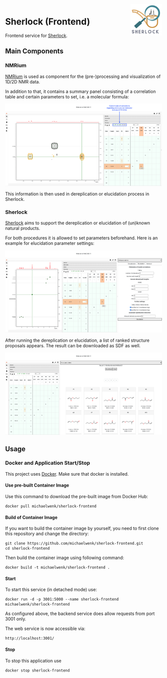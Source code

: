 <img width="100" alt="sherlock-logo" src="public/Sherlock.png" align="right">

# Sherlock (Frontend)

Frontend service for [Sherlock](https://github.com/michaelwenk/sherlock).

## Main Components

### NMRium

[NMRium](https://github.com/cheminfo/nmrium) is used as component for the (pre-)processing and visualization of 1D/2D NMR data.

In addition to that, it contains a summary panel consisting of a correlation table and certain parameters to set, i.e. a molecular formula:

<div align="center">
    <img width="700" alt="screenshot_nmrium_1" src="public/screenshots/nmrium_1.png">
</div>

This information is then used in dereplication or elucidation process in Sherlock.

### Sherlock

[Sherlock](https://github.com/michaelwenk/sherlock) aims to support the dereplication or elucidation of (un)known natural products.

For both procedures it is allowed to set parameters beforehand.
Here is an example for elucidation parameter settings:

<div align="center">
    <img width="700" alt="screenshot_sherlock_1" src="public/screenshots/sherlock_1.png">
</div>

After running the dereplication or elucidation, a list of ranked structure proposals appears. The result can be downloaded as SDF as well.

<div align="center">
    <img width="700" alt="screenshot_sherlock_2" src="public/screenshots/sherlock_2.png">
</div>

## Usage

### Docker and Application Start/Stop

This project uses [Docker](https://www.docker.com). Make sure that docker is installed.

#### Use pre-built Container Image

Use this command to download the pre-built image from Docker Hub:

    docker pull michaelwenk/sherlock-frontend

#### Build of Container Image

If you want to build the container image by yourself, you need to first clone this repository and change the directory:

    git clone https://github.com/michaelwenk/sherlock-frontend.git
    cd sherlock-frontend

Then build the container image using following command:

    docker build -t michaelwenk/sherlock-frontend .

#### Start

To start this service (in detached mode) use:

    docker run -d -p 3001:5000 --name sherlock-frontend michaelwenk/sherlock-frontend

As configured above, the backend service does allow requests from port 3001 only.

The web service is now accessible via:

    http://localhost:3001/

#### Stop

To stop this application use

    docker stop sherlock-frontend
